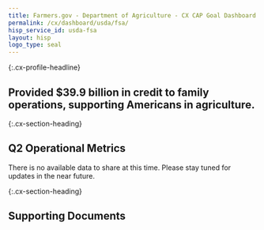 ```yaml
---
title: Farmers.gov - Department of Agriculture - CX CAP Goal Dashboard
permalink: /cx/dashboard/usda/fsa/
hisp_service_id: usda-fsa
layout: hisp
logo_type: seal
---
```


{:.cx-profile-headline}
## Provided $39.9 billion in credit to family operations, supporting Americans in agriculture.

{:.cx-section-heading}
## Q2 Operational Metrics

There is no available data to share at this time. Please stay tuned for updates in the near future.

{:.cx-section-heading}
## Supporting Documents
